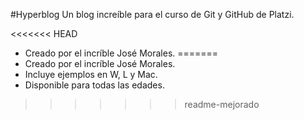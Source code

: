 #Hyperblog
Un blog increíble para el curso de Git y GitHub de Platzi.

<<<<<<< HEAD
* Creado por el incríble José Morales.
=======
* Creado por el incríble José Morales.
* Incluye ejemplos en W, L y Mac.
* Disponible para todas las edades.
>>>>>>> readme-mejorado
